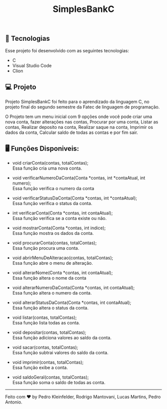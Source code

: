<h1 align="center"> SimplesBankC </h1>

<br>

## 🚀 Tecnologias

Esse projeto foi desenvolvido com as seguintes tecnologias:

- C
- Visual Studio Code
- Clion

## 💻 Projeto

Projeto SimplesBankC foi feito para o aprendizado da linguagem C, no projeto final do segundo semestre da Fatec de linguagem de programação.

O Projeto tem um menu inicial com 9 opções onde você pode criar uma nova conta, fazer alterações nas contas, Procurar por uma conta, Listar as contas,
Realizar deposito na conta, Realizar saque na conta, Imprimir os dados da conta, Calcular saldo de todas as contas e por fim sair.

## 🖥️ Funções Disponiveis:


- void criarConta(contas, totalContas);
<br>Essa função cria uma nova conta.

- void verificarNumeroDaConta(Conta *contas, int *contaAtual, int numero);
<br>Essa função verifica o numero da conta

- void verificarStatusDaConta(Conta *contas, int *contaAtual);
<br>Essa função verifica o status da conta.

- int verificarConta(Conta *contas, int contaAtual);
<br>Essa função verifica se a conta existe ou não.

- void mostrarConta(Conta *contas, int indice);
<br>Essa função mostra os dados da conta.

- void procurarConta(contas, totalContas);
<br>Essa função procura uma conta.

- void abrirMenuDeAlteracao(contas, totalContas);
<br>Essa função abre o menu de alteração.

- void alterarNome(Conta *contas, int contaAtual);
<br>Essa função altera o nome da conta

- void alterarNumeroDaConta(Conta *contas, int contaAtual);
<br>Essa função altera o numero da conta.

- void alterarStatusDaConta(Conta *contas, int contaAtual);
<br>Essa função altera o status da conta.

- void listar(contas, totalContas);
<br>Essa função lista todas as conta.

- void depositar(contas, totalContas);
<br>Essa função adiciona valores ao saldo da conta.

- void sacar(contas, totalContas);
<br>Essa função subtrai valores do saldo da conta.

- void imprimir(contas, totalContas);
<br>Essa função exibe a conta.

- void saldoGeral(contas, totalContas);
<br>Essa função soma o saldo de todas as conta.

---

Feito com ♥ by Pedro Kleinfelder, Rodrigo Mantovani, Lucas Martins, Pedro Antonio.